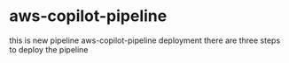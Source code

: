 # aws-copilot-pipeline
this is new pipeline
aws-copilot-pipeline deployment
there are three steps to deploy the pipeline
